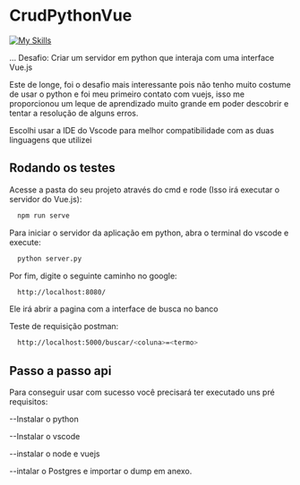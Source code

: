 
# CrudPythonVue

[![My Skills](https://skillicons.dev/icons?i=python,vuejs,postgres&theme=light)](https://skillicons.dev)

... Desafio: Criar um servidor em python que interaja com uma interface Vue.js

Este de longe, foi o desafio mais interessante pois não tenho muito costume de usar o python e foi meu primeiro contato com vuejs, isso me proporcionou um leque de aprendizado muito grande em poder descobrir e tentar a resolução de alguns erros.

Escolhi usar a IDE do Vscode para melhor compatibilidade com as duas linguagens que utilizei


## Rodando os testes

Acesse a pasta do seu projeto através do cmd e rode (Isso irá executar o servidor do Vue.js):
```bash
  npm run serve
```

Para iniciar o servidor da aplicação em python, abra o terminal do vscode e execute:
```bash
  python server.py
```
Por fim, digite o seguinte caminho no google:
```bash
  http://localhost:8080/
```
Ele irá abrir a pagina com a interface de busca no banco

Teste de requisição postman:

```bash
  http://localhost:5000/buscar/<coluna>=<termo>
```

## Passo a passo api

Para conseguir usar com sucesso você precisará ter executado uns pré requisitos:

--Instalar o python

--Instalar o vscode

--instalar o node e vuejs

--intalar o Postgres e importar o dump em anexo.
